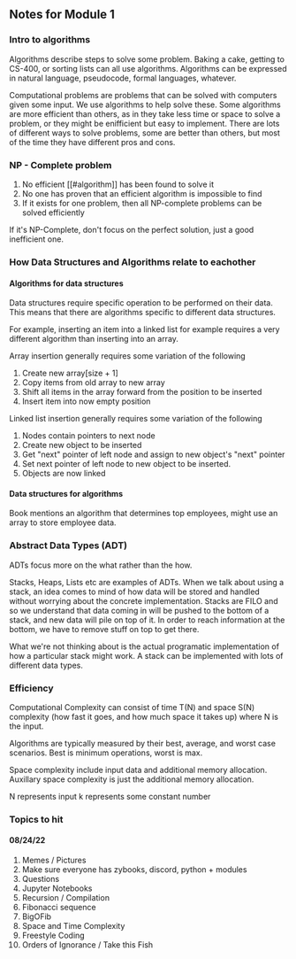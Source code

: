 ## Notes for Module 1
### Intro to algorithms
Algorithms describe steps to solve some problem. Baking a cake, getting to CS-400, or sorting lists can all use algorithms. Algorithms can be expressed in natural language, pseudocode, formal languages, whatever.

Computational problems are problems that can be solved with computers given some input. We use algorithms to help solve these. Some algorithms are more efficient than others, as in they take less time or space to solve a problem, or they might be enifficient but easy to implement. There are lots of different ways to solve problems, some are better than others, but most of the time they have different pros and cons.

### NP - Complete problem
1. No efficient [[#algorithm]] has been found to solve it
2. No one has proven that an efficient algorithm is impossible to find
3. If it exists for one problem, then all NP-complete problems can be solved efficiently

If it's NP-Complete, don't focus on the perfect solution, just a good inefficient one.

### How Data Structures and Algorithms relate to eachother

#### Algorithms for data structures

Data structures require specific operation to be performed on their data. This means that there are algorithms specific to different data structures. 

For example, inserting an item into a linked list for example requires a very different algorithm than inserting into an array.  

Array insertion generally requires some variation of the following
1. Create new array\[size + 1\]
2. Copy items from old array to new array
3. Shift all items in the array forward from the position to be inserted
4. Insert item into now empty position

Linked list insertion generally requires some variation of the following

1. Nodes contain pointers to next node
2. Create new object to be inserted
3. Get "next" pointer of left node and assign to new object's "next" pointer
4. Set next pointer of left node to new object to be inserted. 
5. Objects are now linked 

#### Data structures for algorithms

Book mentions an algorithm that determines top employees, might use an array to store employee data.

### Abstract Data Types (ADT)

ADTs focus more on the what rather than the how.

Stacks, Heaps, Lists etc are examples of ADTs. When we talk about using a stack, an idea comes to mind of how data will be stored and handled without worrying about the concrete implementation. Stacks are FILO and so we understand that data coming in will be pushed to the bottom of a stack, and new data will pile on top of it. In order to reach information at the bottom, we have to remove stuff on top to get there.

What we're not thinking about is the actual programatic implementation of how a particular stack might work. A stack can be implemented with lots of different data types.


### Efficiency

Computational Complexity can consist of time T(N) and space S(N) complexity (how fast it goes, and how much space it takes up) where N is the input. 

Algorithms are typically measured by their best, average, and worst case scenarios. Best is minimum operations, worst is max.

Space complexity include input data and additional memory allocation. Auxillary space complexity is just the additional memory allocation.

N represents input
k represents some constant number







### Topics to hit
#### 08/24/22
1. Memes / Pictures
2. Make sure everyone has zybooks, discord, python + modules
3. Questions
4. Jupyter Notebooks
5. Recursion / Compilation
6. Fibonacci sequence
7. BigOFib
8. Space and Time Complexity
9. Freestyle Coding
10. Orders of Ignorance / Take this Fish